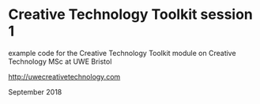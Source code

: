 # Creative Technology Toolkit session 1

example code for the Creative Technology Toolkit module on Creative Technology MSc at UWE Bristol

http://uwecreativetechnology.com

September 2018
